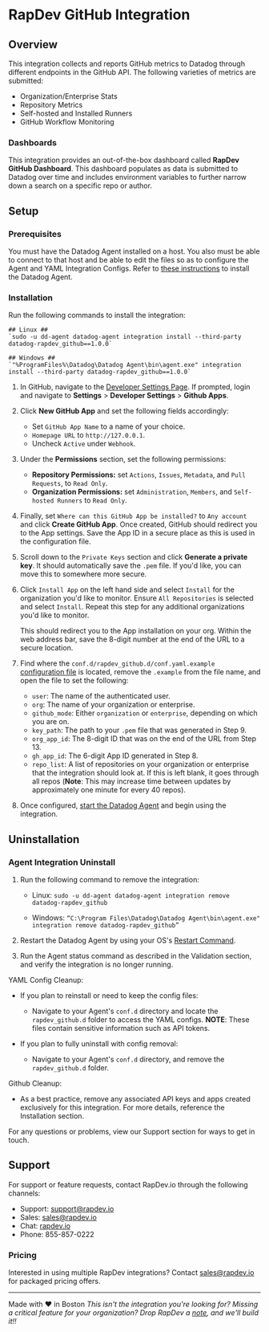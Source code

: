 # RapDev GitHub Integration

## Overview
This integration collects and reports GitHub metrics to Datadog through
different endpoints in the GitHub API. The following varieties
of metrics are submitted:
+ Organization/Enterprise Stats
+ Repository Metrics
+ Self-hosted and Installed Runners
+ GitHub Workflow Monitoring

### Dashboards
This integration provides an out-of-the-box dashboard called
**RapDev GitHub Dashboard**.
This dashboard populates as data is submitted to Datadog over time and includes
environment variables to further narrow down a search
on a specific repo or author.

## Setup

### Prerequisites
You must have the Datadog Agent installed on a host. You also
must be able to connect to that host and be able to edit the files
so as to configure the Agent and YAML Integration Configs.  Refer to [these instructions](https://docs.datadoghq.com/getting_started/agent/) to install the Datadog Agent.

### Installation

Run the following commands to install the integration:

```
## Linux ##
`sudo -u dd-agent datadog-agent integration install --third-party datadog-rapdev_github==1.0.0`

## Windows ##
`"%ProgramFiles%\Datadog\Datadog Agent\bin\agent.exe" integration install --third-party datadog-rapdev_github==1.0.0` 
```

1. In GitHub, navigate to the [Developer Settings Page](https://github.com/settings/apps). If prompted, login and navigate to **Settings** > **Developer Settings** > **Github Apps**. 

2. Click **New GitHub App** and set the following fields accordingly:
    - Set `GitHub App Name` to a name of your choice.
    - `Homepage URL` to `http://127.0.0.1`.
    - Uncheck `Active` under `Webhook`.

3. Under the **Permissions** section, set the following permissions:
    - <b>Repository Permissions:</b> set `Actions`, `Issues`, `Metadata`, and `Pull Requests`, to `Read Only`.
    - <b>Organization Permissions:</b> set `Administration`, `Members`, and `Self-hosted Runners` to `Read Only`.

4. Finally, set `Where can this GitHub App be installed?` to `Any account` and click **Create GitHub App**. Once created, GitHub should redirect you to the App settings. Save the App ID in a secure place as this is used in the configuration file.

5. Scroll down to the `Private Keys` section and click **Generate a private key**. It should automatically save the `.pem` file. If you'd like, you can move this to somewhere more secure.

6. Click `Install App` on the left hand side and select `Install` for the organization you'd like to monitor. Ensure `All Repositories` is selected and select `Install`. Repeat this step for any additional organizations you'd like to monitor.

    This should redirect you to the App installation on your org. Within the web address bar, save the 8-digit number at the end of the URL to a secure location.

7. Find where the `conf.d/rapdev_github.d/conf.yaml.example` [configuration file](https://docs.datadoghq.com/agent/guide/agent-configuration-files/?tab=agentv6v7#agent-configuration-directory) is located, remove the `.example` from the file name, and open the file to set the following:
    - `user`: The name of the authenticated user.
    - `org`: The name of your organization or enterprise.
    - `github_mode`: Either `organization` or `enterprise`, depending on which you are on.
    - `key_path`: The path to your `.pem` file that was generated in Step 9.
    - `org_app_id`: The 8-digit ID that was on the end of the URL from Step 13.
    - `gh_app_id`: The 6-digit App ID generated in Step 8.
    - `repo_list`: A list of repositories on your organization or enterprise that the integration should look at. If this is left blank, it goes through all repos (<b>Note</b>: This may increase time between updates by approximately one minute for every 40 repos).

8. Once configured, [start the Datadog Agent](https://docs.datadoghq.com/agent/guide/agent-commands/?tab=agentv6v7) and begin using the integration.

## Uninstallation

### Agent Integration Uninstall 

1. Run the following command to remove the integration:

    - Linux: `sudo -u dd-agent datadog-agent integration remove datadog-rapdev_github`

    - Windows: `“C:\Program Files\Datadog\Datadog Agent\bin\agent.exe" integration remove datadog-rapdev_github”`
        
2. Restart the Datadog Agent by using your OS's [Restart Command](https://docs.datadoghq.com/agent/guide/agent-commands/?tab=agentv6v7#restart-the-agent).

3. Run the Agent status command as described in the Validation section, and verify the integration is no longer running.

YAML Config Cleanup:
- If you plan to reinstall or need to keep the config files:
    - Navigate to your Agent's `conf.d` directory and locate the `rapdev_github.d` folder to access the YAML configs. **NOTE**: These files contain sensitive information such as API tokens.
    
- If you plan to fully uninstall with config removal:
    - Navigate to your Agent's `conf.d` directory, and remove the `rapdev_github.d` folder.

Github Cleanup:
- As a best practice, remove any associated API keys and apps created exclusively for this integration. For more details, reference the Installation section.

For any questions or problems, view our Support section for ways to get in touch.

## Support
For support or feature requests, contact RapDev.io through the following channels:
- Support: support@rapdev.io
- Sales: sales@rapdev.io
- Chat: [rapdev.io](https://www.rapdev.io/#Get-in-touch)
- Phone: 855-857-0222

### Pricing

Interested in using multiple RapDev integrations? Contact [sales@rapdev.io](mailto:sales@rapdev.io) for packaged pricing offers.

---
Made with ❤️ in Boston
*This isn't the integration you're looking for? Missing a critical feature for your organization? Drop RapDev a 
[note](mailto:support@rapdev.io), and we'll build it!!*
